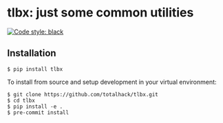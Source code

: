 tlbx: just some common utilities
================================

[![Code style: black](https://img.shields.io/badge/code%20style-black-000000.svg)](https://github.com/psf/black)

Installation
------------

```shell
$ pip install tlbx
```

To install from source and setup development in your virtual environment:

```shell
$ git clone https://github.com/totalhack/tlbx.git
$ cd tlbx
$ pip install -e .
$ pre-commit install
```
